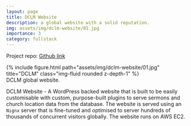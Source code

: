 ```yaml
---
layout: page
title: DCLM Website
description: a global website with a solid reputation.
img: assets/img/dclm-website/01.jpg
importance: 3
category: fullstack
---
```


Project repo: [Github link](https://github.com/dclmict/dclm.org)

<div class="row">
    <div class="col-sm mt-3 mt-md-0">
        {% include figure.html path="assets/img/dclm-website/01.jpg" title="DCLM" class="img-fluid rounded z-depth-1" %}
    </div>
</div>
<div class="caption">
    DCLM global website.
</div>

DCLM Website - A WordPress backed website that is built to be easily customisable with custom, purpose-built plugins to serve sermons and church location data from the database.
The website is served using an `Nignx` server that is fine-tuned and optimised to server hundreds of thousands of concurrent visitors globally. The website runs on AWS EC2.